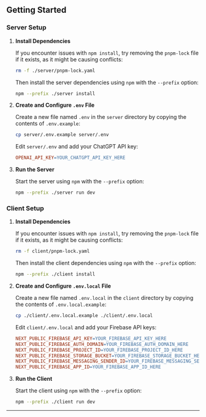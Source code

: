 ## Getting Started

### Server Setup

1. **Install Dependencies**

   If you encounter issues with `npm install`, try removing the `pnpm-lock` file if it exists, as it might be causing conflicts:

   ```bash
   rm -f ./server/pnpm-lock.yaml
   ```

   Then install the server dependencies using `npm` with the `--prefix` option:

   ```bash
   npm --prefix ./server install
   ```

2. **Create and Configure `.env` File**

   Create a new file named `.env` in the `server` directory by copying the contents of `.env.example`:

   ```bash
   cp server/.env.example server/.env
   ```

   Edit `server/.env` and add your ChatGPT API key:

   ```makefile
   OPENAI_API_KEY=YOUR_CHATGPT_API_KEY_HERE
   ```

3. **Run the Server**

   Start the server using `npm` with the `--prefix` option:

   ```bash
   npm --prefix ./server run dev
   ```

### Client Setup

1. **Install Dependencies**

   If you encounter issues with `npm install`, try removing the `pnpm-lock` file if it exists, as it might be causing conflicts:

   ```bash
   rm -f client/pnpm-lock.yaml
   ```

   Then install the client dependencies using `npm` with the `--prefix` option:

   ```bash
   npm --prefix ./client install
   ```

2. **Create and Configure `.env.local` File**

   Create a new file named `.env.local` in the `client` directory by copying the contents of `.env.local.example`:

   ```bash
   cp ./client/.env.local.example ./client/.env.local
   ```

   Edit `client/.env.local` and add your Firebase API keys:

   ```makefile
   NEXT_PUBLIC_FIREBASE_API_KEY=YOUR_FIREBASE_API_KEY_HERE
   NEXT_PUBLIC_FIREBASE_AUTH_DOMAIN=YOUR_FIREBASE_AUTH_DOMAIN_HERE
   NEXT_PUBLIC_FIREBASE_PROJECT_ID=YOUR_FIREBASE_PROJECT_ID_HERE
   NEXT_PUBLIC_FIREBASE_STORAGE_BUCKET=YOUR_FIREBASE_STORAGE_BUCKET_HERE
   NEXT_PUBLIC_FIREBASE_MESSAGING_SENDER_ID=YOUR_FIREBASE_MESSAGING_SENDER_ID_HERE
   NEXT_PUBLIC_FIREBASE_APP_ID=YOUR_FIREBASE_APP_ID_HERE
   ```

3. **Run the Client**

   Start the client using `npm` with the `--prefix` option:

   ```bash
   npm --prefix ./client run dev
   ```

---
